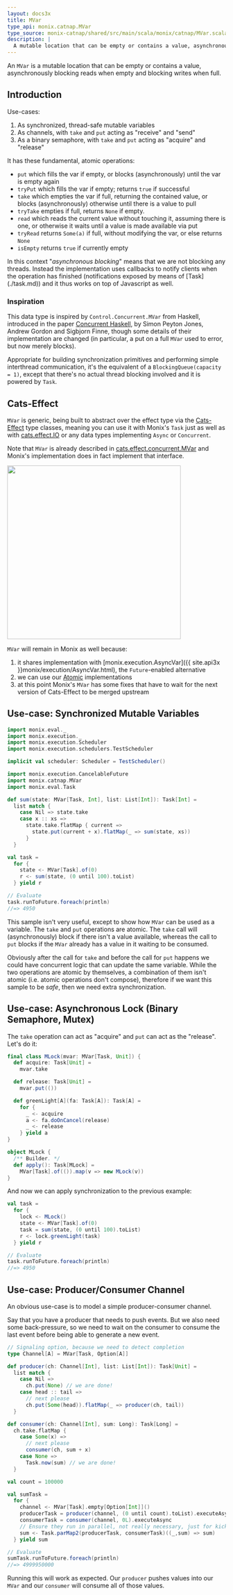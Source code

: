 ```yaml
---
layout: docs3x
title: MVar
type_api: monix.catnap.MVar
type_source: monix-catnap/shared/src/main/scala/monix/catnap/MVar.scala
description: |
  A mutable location that can be empty or contains a value, asynchronously blocking reads when empty and blocking writes when full.
---
```


An `MVar` is a mutable location that can be empty or contains a value,
asynchronously blocking reads when empty and blocking writes when full.

## Introduction

Use-cases:

1. As synchronized, thread-safe mutable variables
2. As channels, with `take` and `put` acting as "receive" and "send"
3. As a binary semaphore, with `take` and `put` acting as "acquire" and "release"

It has these fundamental, atomic operations:

- `put` which fills the var if empty, or blocks (asynchronously) until the var is empty again
- `tryPut` which fills the var if empty; returns `true` if successful
- `take` which empties the var if full, returning the contained value, or blocks (asynchronously) otherwise until there is a value to pull
- `tryTake` empties if full, returns `None` if empty.
- `read` which reads the current value without touching it, assuming there is one, or otherwise it waits until a value is made available via put
- `tryRead` returns `Some(a)` if full, without modifying the var, or else returns `None`
- `isEmpty` returns `true` if currently empty
    
<p class="extra" markdown='1'>
In this context "<i>asynchronous blocking</i>" means that we are not blocking
any threads. Instead the implementation uses callbacks to notify clients
when the operation has finished (notifications exposed by means of [Task](./task.md))
and it thus works on top of Javascript as well.
</p>

### Inspiration

This data type is inspired by `Control.Concurrent.MVar` from Haskell, introduced in the paper
[Concurrent Haskell](http://research.microsoft.com/~simonpj/papers/concurrent-haskell.ps.gz),
by Simon Peyton Jones, Andrew Gordon and Sigbjorn Finne, though some details of
their implementation are changed (in particular, a put on a full `MVar` used
to error, but now merely blocks).

Appropriate for building synchronization primitives and  performing simple
interthread communication, it's the equivalent of a `BlockingQueue(capacity = 1)`,
except that there's no actual thread blocking involved and it is powered by `Task`.

## Cats-Effect

`MVar` is generic, being built to abstract over the effect type via the
[Cats-Effect](https://typelevel.org/cats-effect/) type classes, meaning
you can use it with Monix's `Task` just as well as with 
[cats.effect.IO](https://typelevel.org/cats-effect/datatypes/io.html)
or any data types implementing `Async` or `Concurrent`.

Note that `MVar` is already described in
[cats.effect.concurrent.MVar](https://typelevel.org/cats-effect/concurrency/mvar.md)
and Monix's implementation does in fact implement that interface.

<a href="https://typelevel.org/cats-effect/concurrency/mvar.md" target="_blank" 
  title="cats.effect.concurrent.MVar" alt="cats.effect.concurrent.MVar">
  <img src="{{ site.url }}/public/images/concurrency-mvar.png" width="400" />
</a>

`MVar` will remain in Monix as well because:

1. it shares implementation with
   [monix.execution.AsyncVar]({{ site.api3x }}monix/execution/AsyncVar.html),
   the `Future`-enabled alternative
2. we can use our [Atomic](../execution/atomic.md) implementations
3. at this point Monix's `MVar` has some fixes that have to wait for
   the next version of Cats-Effect to be merged upstream

## Use-case: Synchronized Mutable Variables

```scala mdoc:invisible:nest
import monix.eval._
import monix.execution._
import monix.execution.Scheduler
import monix.execution.schedulers.TestScheduler

implicit val scheduler: Scheduler = TestScheduler()
```

```scala mdoc:silent:nest
import monix.execution.CancelableFuture
import monix.catnap.MVar
import monix.eval.Task

def sum(state: MVar[Task, Int], list: List[Int]): Task[Int] =
  list match {
    case Nil => state.take
    case x :: xs =>
      state.take.flatMap { current =>
        state.put(current + x).flatMap(_ => sum(state, xs))
      }
  }

val task = 
  for {
    state <- MVar[Task].of(0)
    r <- sum(state, (0 until 100).toList)
  } yield r

// Evaluate
task.runToFuture.foreach(println)
//=> 4950
```

This sample isn't very useful, except to show how `MVar` can be used
as a variable. The `take` and `put` operations are atomic.
The `take` call will (asynchronously) block if there isn't a value
available, whereas the call to `put` blocks if the `MVar` already
has a value in it waiting to be consumed.

Obviously after the call for `take` and before the call for `put` happens
we could have concurrent logic that can update the same variable.
While the two operations are atomic by themselves, a combination of them
isn't atomic (i.e. atomic operations don't compose), therefore if we want
this sample to be *safe*, then we need extra synchronization.

## Use-case: Asynchronous Lock (Binary Semaphore, Mutex)

The `take` operation can act as "acquire" and `put` can act as the "release".
Let's do it:

```scala mdoc:silent:nest
final class MLock(mvar: MVar[Task, Unit]) {
  def acquire: Task[Unit] =
    mvar.take

  def release: Task[Unit] =
    mvar.put(())

  def greenLight[A](fa: Task[A]): Task[A] =
    for {
      _ <- acquire
      a <- fa.doOnCancel(release)
      _ <- release
    } yield a
}

object MLock {
  /** Builder. */
  def apply(): Task[MLock] =
    MVar[Task].of(()).map(v => new MLock(v))
}
```

And now we can apply synchronization to the previous example:

```scala mdoc:silent:nest
val task = 
  for {
    lock <- MLock()
    state <- MVar[Task].of(0)
    task = sum(state, (0 until 100).toList)
    r <- lock.greenLight(task)
  } yield r

// Evaluate
task.runToFuture.foreach(println)
//=> 4950
```

## Use-case: Producer/Consumer Channel

An obvious use-case is to model a simple producer-consumer channel.

Say that you have a producer that needs to push events.
But we also need some back-pressure, so we need to wait on the
consumer to consume the last event before being able to generate
a new event.

```scala mdoc:silent:nest
// Signaling option, because we need to detect completion
type Channel[A] = MVar[Task, Option[A]]

def producer(ch: Channel[Int], list: List[Int]): Task[Unit] =
  list match {
    case Nil =>
      ch.put(None) // we are done!
    case head :: tail =>
      // next please
      ch.put(Some(head)).flatMap(_ => producer(ch, tail))
  }

def consumer(ch: Channel[Int], sum: Long): Task[Long] =
  ch.take.flatMap {
    case Some(x) =>
      // next please
      consumer(ch, sum + x)
    case None =>
      Task.now(sum) // we are done!
  }

val count = 100000

val sumTask =
  for {
    channel <- MVar[Task].empty[Option[Int]]()
    producerTask = producer(channel, (0 until count).toList).executeAsync
    consumerTask = consumer(channel, 0L).executeAsync
    // Ensure they run in parallel, not really necessary, just for kicks
    sum <- Task.parMap2(producerTask, consumerTask)((_,sum) => sum)
  } yield sum

// Evaluate
sumTask.runToFuture.foreach(println)
//=> 4999950000
```

Running this will work as expected. Our `producer` pushes values
into our `MVar` and our `consumer` will consume all of those values.
